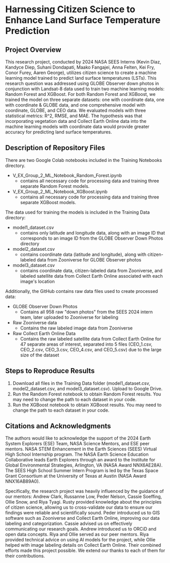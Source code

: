 # Harnessing Citizen Science to Enhance Land Surface Temperature Prediction

## Project Overview
This research project, conducted by 2024 NASA SEES Interns (Kevin Diaz, Kandyce Diep, Suhani Dondapati, Maako Fangajei, Anna Felten, Kei Fry, Conor Furey, Aaren George), utilizes citizen science to create a machine learning model trained to predict land surface temperatures (LSTs). This research question was addressed using GLOBE Observer down photos in conjunction with Landsat-8 data used to train two machine learning models: Random Forest and XGBoost. For both Random Forest and XGBoost, we trained the model on three separate datasets: one with coordinate data, one with coordinate & GLOBE data, and one comprehensive model with coordinate, GLOBE, and CEO data. We evaluated models with three statistical metrics: R^2, RMSE, and MAE. The hypothesis was that incorporating vegetation data and Collect Earth Online data into the machine learning models with coordinate data would provide greater accuracy for predicting land surface temperatures.

## Description of Repository Files

There are two Google Colab notebooks included in the Training Notebooks directory.

* V_EX_Group_2_ML_Notebook_Random_Forest.ipynb
    * contains all necessary code for processing data and training three separate Random Forest models.
* V_EX_Group_2_ML_Notebook_XGBoost.ipynb
    * contains all necessary code for processing data and training three separate XGBoost models.

The data used for training the models is included in the Training Data directory:
* model1_dataset.csv
	* contains only latitude and longitude data, along with an image ID that corresponds to an image ID from the GLOBE Observer Down Photos directory
* model2_dataset.csv
	* contains coordinate data (latitude and longitude), along with citizen-labeled data from Zooniverse for GLOBE Observer photos
* model3_dataset.csv
	* contains coordinate data, citizen-labeled data from Zooniverse, and labeled satellite data from Collect Earth Online associated with each image's location

Additionally, the GitHub contains raw data files used to create processed data:
* GLOBE Observer Down Photos
    * Contains all 958 raw "down photos" from the SEES 2024 intern team, later uploaded to Zooniverse for labeling
* Raw Zooniverse data
	* Contains the raw labeled image data from Zooniverse
* Raw Collect Earth Online Data
    * Contains the raw labeled satellite data from Collect Earth Online for 47 separate areas of interest, separated into 5 files (CEO_1.csv, CEO_2.csv, CEO_3.csv, CEO_4.csv, and CEO_5.csv) due to the large size of the dataset

## Steps to Reproduce Results
1. Download all files in the Training Data folder (model1_dataset.csv, model2_dataset.csv, and model3_dataset.csv). Upload to Google Drive.
2. Run the Random Forest notebook to obtain Random Forest results. You may need to change the path to each dataset in your code. 
3. Run the XGBoost notebook to obtain XGBoost results. You may need to change the path to each dataset in your code. 

## Citations and Acknowledgments

The authors would like to acknowledge the support of the 2024 Earth System Explorers (ESE) Team, NASA Science Mentors, and ESE peer mentors. NASA STEM Enhancement in the Earth Sciences (SEES) Virtual High School Internship program. The NASA Earth Science Education Collaborative leads Earth Explorers through an award to the Institute for Global Environmental Strategies, Arlington, VA (NASA Award NNX6AE28A). The SEES High School Summer Intern Program is led by the Texas Space Grant Consortium at the University of Texas at Austin (NASA Award NNX16AB89A0).

Specifically, the research project was heavily influenced by the guidance of our mentors: Andrew Clark, Russanne Low, Peder Nelson, Cassie Soeffing, Ollie Snow, and Riya Tyagi. Rusty provided knowledge about the principles of citizen science, allowing us to cross-validate our data to ensure our findings were reliable and scientifically sound. Peder introduced us to GIS software such as Zooniverse and Collect Earth Online, improving our data labeling and categorization. Cassie advised us on effectively communicating our research goals. Andrew introduced us to ORCiD and open data concepts. Riya and Ollie served as our peer mentors. Riya provided technical advice on using AI models for the project, while Ollie helped with image labeling details on Collect Earth Online. Their combined efforts made this project possible. We extend our thanks to each of them for their contributions.

